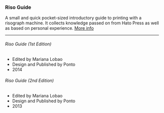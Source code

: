### Riso Guide
A small and quick pocket-sized introductory guide to printing with a risograph machine. It collects knowledge passed on from Hato Press as well as based on personal experience.
[More info](http://ponto.ws/projects/riso-guide/)

-------

###### Riso Guide (1st Edition)
* Edited by Mariana Lobao
* Design and Published by Ponto
* 2014

###### Riso Guide (2nd Edition)
* Edited by Mariana Lobao
* Design and Published by Ponto
* 2013